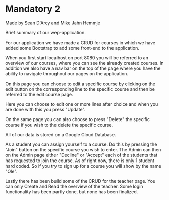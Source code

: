 # Mandatory 2
Made by Sean D'Arcy and Mike Jahn Hemmje

Brief summary of our wep-application.

For our application we have made a CRUD for courses in which we have added some Bootstrap to add some front-end to the application.

When you first start localhost on port 8080 you will be referred to an overview of our courses, where you can see the already created
courses. In addition we also have a nav bar on the top of the page where you have the ability to navigate throughout our pages on the
application.

On this page you can choose to edit a specific course by clicking on the edit button on the corresponding line to the specific course
and then be referred to the edit course page.

Here you can choose to edit one or more lines after choice and when you are done with this you press "Update".

On the same page you can also choose to press "Delete" the specific course if you wish to the delete the specific course.

All of our data is stored on a Google Cloud Database.

As a student you can assign yourself to a course. Do this by pressing the "Join" button on the specific course you wish to enter. The Admin 
can then on the Admin page either "Decline" or "Accept" each of the students that has requested to join the course.
As of right now, there is only 1 student hard coded. So if you try to sign up for a course you will show by the name "Ole".

Lastly there has been build some of the CRUD for the teacher page. You can only Create and Read the overview of the teacher. Some login
functionality has been partly done, but none has been finalized.
